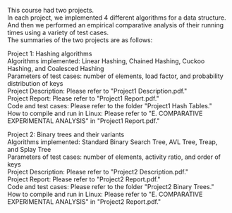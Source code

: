 This course had two projects.  
In each project, we implemented 4 different algorithms for a data structure.  
And then we performed an empirical comparative analysis of their running times using a variety of test cases.  
The summaries of the two projects are as follows:  

Project 1: Hashing algorithms  
Algorithms implemented: Linear Hashing, Chained Hashing, Cuckoo Hashing, and Coalesced Hashing    
Parameters of test cases: number of elements, load factor, and probability distribution of keys    
Project Description: Please refer to "Project1 Description.pdf."    
Project Report: Please refer to "Project1 Report.pdf."    
Code and test cases: Please refer to the folder "Project1 Hash Tables."      
How to compile and run in Linux: Please refer to "E. COMPARATIVE EXPERIMENTAL ANALYSIS" in "Project1 Report.pdf."    

Project 2: Binary trees and their variants    
Algorithms implemented: Standard Binary Search Tree, AVL Tree, Treap, and Splay Tree    
Parameters of test cases: number of elements, activity ratio, and order of keys    
Project Description: Please refer to "Project2 Description.pdf."     
Project Report: Please refer to "Project2 Report.pdf."      
Code and test cases: Please refer to the folder "Project2 Binary Trees."    
How to compile and run in Linux: Please refer to "E. COMPARATIVE EXPERIMENTAL ANALYSIS" in "Project2 Report.pdf."    
